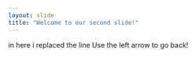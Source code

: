 ```yaml
---
layout: slide
title: "Welcome to our second slide!"
---
```

in here i replaced the line
Use the left arrow to go back!
